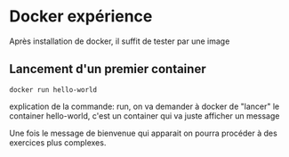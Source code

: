# Docker expérience

Après installation de docker, il suffit de tester par une image 

## Lancement d'un premier container
```
docker run hello-world
```
explication de la commande:
run, on va demander à docker de "lancer" le container hello-world,
c'est un container qui va juste afficher un message

Une fois le message de bienvenue qui apparait on pourra procéder
à des exercices plus complexes.

